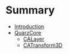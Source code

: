 # Summary

* [Introduction](README.md)
* [QuarzCore](chapter1.md)
  * [CALayer](chapter1/calayer.md)
  * [CATransform3D](chapter1/catransform3d.md)


